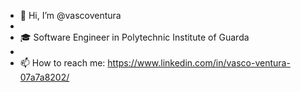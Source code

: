 - 👋 Hi, I’m @vascoventura
- 
- 🎓 Software Engineer in Polytechnic Institute of Guarda
- 
- 📫 How to reach me:
https://www.linkedin.com/in/vasco-ventura-07a7a8202/

